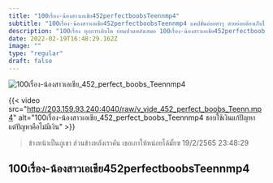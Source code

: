 ```yaml
---
title: "100เรื่อง-น้องสาวเอเชีย452perfectboobsTeennmp4"
subtitle: "100เรื่อง-น้องสาวเอเชีย452perfectboobsTeennmp4 แคปชั่นอ่อยฮาๆ สายอ่อยต้องเก็บไว้โพสต์"
description: "100เรื่อง ทุกการเติบโต ย่อมปวดหลังเสมอ 100เรื่อง-น้องสาวเอเชีย452perfectboobsTeennmp4 19/2/2565 23:48:29"
date: 2022-02-19T16:48:29.162Z
image: ""
type: "regular"
draft: false
---
```


![100เรื่อง-น้องสาวเอเชีย_452_perfect_boobs_Teennmp4](http://203.159.93.240:4040/raw/v_vide_452_perfect_boobs_Teenn.jpg)

{{< video src="http://203.159.93.240:4040/raw/v_vide_452_perfect_boobs_Teenn.mp4" alt="100เรื่อง-น้องสาวเอเชีย_452_perfect_boobs_Teennmp4 ชอบใช้เงินแก้ปัญหา แต่ปัญหาคือไม่มีเงิน" >}}


> ข้างหน้าเป็นภูเขา ส่วนข้างหลังเราคัน เธอเกาให้หน่อยได้มั้ยฃ 19/2/2565 23:48:29

## 100เรื่อง-น้องสาวเอเชีย452perfectboobsTeennmp4
